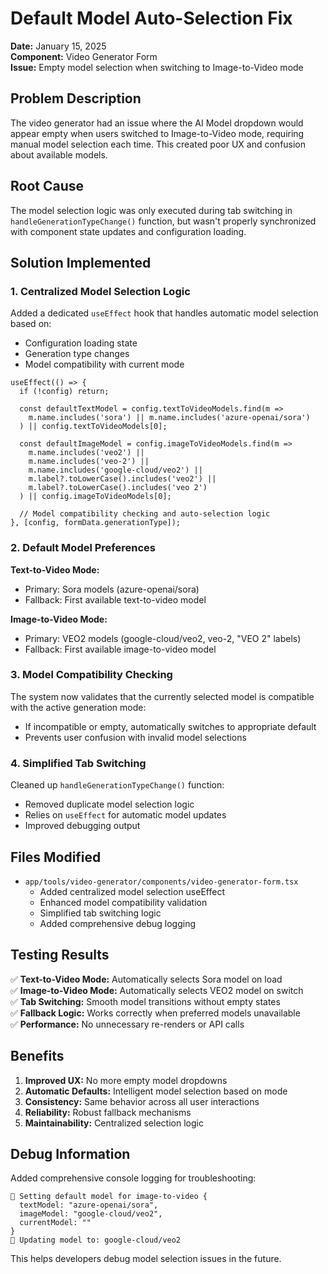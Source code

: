 # Default Model Auto-Selection Fix

**Date:** January 15, 2025  
**Component:** Video Generator Form  
**Issue:** Empty model selection when switching to Image-to-Video mode

## Problem Description

The video generator had an issue where the AI Model dropdown would appear empty when users switched to Image-to-Video mode, requiring manual model selection each time. This created poor UX and confusion about available models.

## Root Cause

The model selection logic was only executed during tab switching in `handleGenerationTypeChange()` function, but wasn't properly synchronized with component state updates and configuration loading.

## Solution Implemented

### 1. Centralized Model Selection Logic

Added a dedicated `useEffect` hook that handles automatic model selection based on:
- Configuration loading state
- Generation type changes
- Model compatibility with current mode

```tsx
useEffect(() => {
  if (!config) return;

  const defaultTextModel = config.textToVideoModels.find(m => 
    m.name.includes('sora') || m.name.includes('azure-openai/sora')
  ) || config.textToVideoModels[0];
  
  const defaultImageModel = config.imageToVideoModels.find(m => 
    m.name.includes('veo2') || 
    m.name.includes('veo-2') || 
    m.name.includes('google-cloud/veo2') ||
    m.label?.toLowerCase().includes('veo2') ||
    m.label?.toLowerCase().includes('veo 2')
  ) || config.imageToVideoModels[0];

  // Model compatibility checking and auto-selection logic
}, [config, formData.generationType]);
```

### 2. Default Model Preferences

**Text-to-Video Mode:**
- Primary: Sora models (azure-openai/sora)
- Fallback: First available text-to-video model

**Image-to-Video Mode:**
- Primary: VEO2 models (google-cloud/veo2, veo-2, "VEO 2" labels)
- Fallback: First available image-to-video model

### 3. Model Compatibility Checking

The system now validates that the currently selected model is compatible with the active generation mode:
- If incompatible or empty, automatically switches to appropriate default
- Prevents user confusion with invalid model selections

### 4. Simplified Tab Switching

Cleaned up `handleGenerationTypeChange()` function:
- Removed duplicate model selection logic
- Relies on `useEffect` for automatic model updates
- Improved debugging output

## Files Modified

- `app/tools/video-generator/components/video-generator-form.tsx`
  - Added centralized model selection useEffect
  - Enhanced model compatibility validation
  - Simplified tab switching logic
  - Added comprehensive debug logging

## Testing Results

✅ **Text-to-Video Mode:** Automatically selects Sora model on load  
✅ **Image-to-Video Mode:** Automatically selects VEO2 model on switch  
✅ **Tab Switching:** Smooth model transitions without empty states  
✅ **Fallback Logic:** Works correctly when preferred models unavailable  
✅ **Performance:** No unnecessary re-renders or API calls

## Benefits

1. **Improved UX:** No more empty model dropdowns
2. **Automatic Defaults:** Intelligent model selection based on mode
3. **Consistency:** Same behavior across all user interactions
4. **Reliability:** Robust fallback mechanisms
5. **Maintainability:** Centralized selection logic

## Debug Information

Added comprehensive console logging for troubleshooting:
```
🎯 Setting default model for image-to-video {
  textModel: "azure-openai/sora",
  imageModel: "google-cloud/veo2", 
  currentModel: ""
}
🔄 Updating model to: google-cloud/veo2
```

This helps developers debug model selection issues in the future. 
